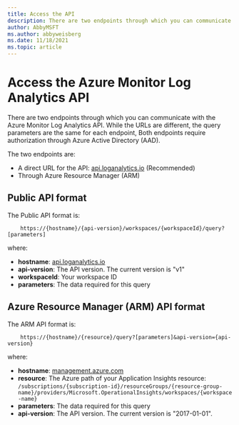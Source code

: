 ```yaml
---
title: Access the API
description: There are two endpoints through which you can communicate with the Azure Monitor Log Analytics API.
author: AbbyMSFT
ms.author: abbyweisberg
ms.date: 11/18/2021
ms.topic: article
---
```

# Access the Azure Monitor Log Analytics API

There are two endpoints through which you can communicate with the Azure Monitor Log Analytics API. While the URLs are different, the query parameters are the same for each endpoint, Both endpoints require authorization through Azure Active Directory (AAD). 

The two endpoints are:
- A direct URL for the API: [api.loganalytics.io](https://api.loganalytics.io/) (Recommended)
- Through Azure Resource Manager (ARM)

## Public API format

The Public API format is:

```
    https://{hostname}/{api-version}/workspaces/{workspaceId}/query?[parameters]
```
where:
 - **hostname**: [api.loganalytics.io](https://api.loganalytics.io/)
 - **api-version**: The API version. The current version is "v1"
 - **workspaceId**: Your workspace ID
 - **parameters**: The data required for this query

## Azure Resource Manager (ARM) API format

The ARM API format is:

```
    https://{hostname}/{resource}/query?[parameters]&api-version={api-version}
```
where:

 - **hostname**: [management.azure.com](https://management.azure.com/)
 - **resource**: The Azure path of your Application Insights resource: `/subscriptions/{subscription-id}/resourceGroups/{resource-group-name}/providers/Microsoft.OperationalInsights/workspaces/{workspace-name}`
 - **parameters**: The data required for this query
 - **api-version**: The API version. The current version is "2017-01-01".